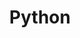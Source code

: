 ---
title: Python
layout: category
permalink: /categories/python/
taxonomy: python
entries_layout: grid
sidebar:
  nav: "ai-sidebar"
---